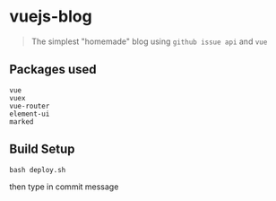 # vuejs-blog

> The simplest "homemade" blog using `github issue api` and `vue`

## Packages used

```
vue
vuex
vue-router
element-ui
marked
```

## Build Setup
```
bash deploy.sh
```
then type in commit message
